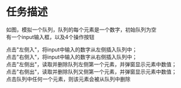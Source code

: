 任务描述
====
如图，模拟一个队列，队列的每个元素是一个数字，初始队列为空<br>
有一个input输入框，以及4个操作按钮<br>

点击"左侧入"，将input中输入的数字从左侧插入队列中；<br>
点击"右侧入"，将input中输入的数字从右侧插入队列中；<br>
点击"左侧出"，读取并删除队列左侧第一个元素，并弹窗显示元素中数值；<br>
点击"右侧出"，读取并删除队列又侧第一个元素，并弹窗显示元素中数值；<br>
点击队列中任何一个元素，则该元素会被从队列中删除<br>